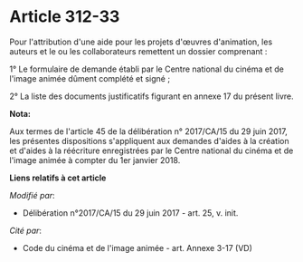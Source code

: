 # Article 312-33

Pour l'attribution d'une aide pour les projets d'œuvres d'animation, les auteurs et le ou les collaborateurs remettent un
dossier comprenant :

1° Le formulaire de demande établi par le Centre national du cinéma et de l'image animée dûment complété et signé ;

2° La liste des documents justificatifs figurant en annexe 17 du présent livre.

**Nota:**

Aux termes de l'article 45 de la délibération n° 2017/CA/15 du 29 juin 2017, les présentes dispositions s'appliquent aux
demandes d'aides à la création et d'aides à la réécriture enregistrées par le Centre national du cinéma et de l'image animée
à compter du 1er janvier 2018.

**Liens relatifs à cet article**

_Modifié par_:

  - Délibération n°2017/CA/15 du 29 juin 2017 - art. 25, v. init.

_Cité par_:

  - Code du cinéma et de l'image animée - art. Annexe 3-17 (VD)
